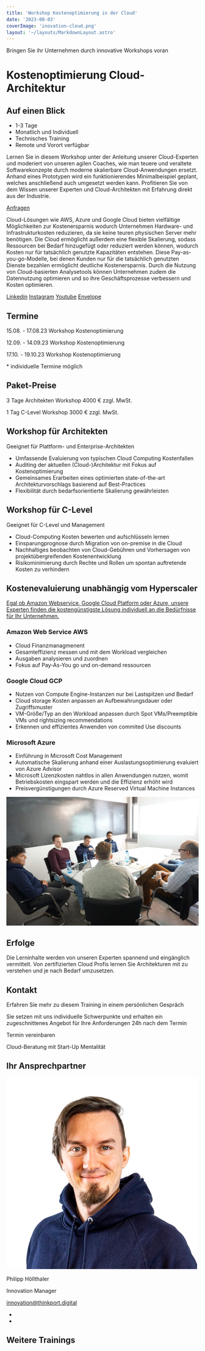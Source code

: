 ```yaml
---
title: 'Workshop Kostenoptimierung in der Cloud'
date: '2023-08-03'
coverImage: 'inovation-cloud.png'
layout: '~/layouts/MarkdownLayout.astro'
---
```


Bringen Sie ihr Unternehmen durch innovative Workshops voran

# Kostenoptimierung Cloud-Architektur

## Auf einen Blick

- 1-3 Tage
- Monatlich und Individuell
- Technisches Training
- Remote und Vorort verfügbar

Lernen Sie in diesem Workshop unter der Anleitung unserer Cloud-Experten und moderiert von unseren agilen Coaches, wie man teuere und veraltete Softwarekonzepte durch moderne skalierbare Cloud-Anwendungen ersetzt. Anhand eines Prototypen wird ein funktionierendes Minimalbeispiel geplant, welches anschließend auch umgesetzt werden kann. Profitieren Sie von dem Wissen unserer Experten und Cloud-Architekten mit Erfahrung direkt aus der Industrie.

[Anfragen](#sec1)

Cloud-Lösungen wie AWS, Azure und Google Cloud bieten vielfältige Möglichkeiten zur Kostenersparnis wodurch Unternehmen Hardware- und Infrastrukturkosten reduzieren, da sie keine teuren physischen Server mehr benötigen. Die Cloud ermöglicht außerdem eine flexible Skalierung, sodass Ressourcen bei Bedarf hinzugefügt oder reduziert werden können, wodurch Kosten nur für tatsächlich genutzte Kapazitäten entstehen. Diese Pay-as-you-go-Modelle, bei denen Kunden nur für die tatsächlich genutzten Dienste bezahlen ermöglicht deutliche Kostenersparnis. Durch die Nutzung von Cloud-basierten Analysetools können Unternehmen zudem die Datennutzung optimieren und so ihre Geschäftsprozesse verbessern und Kosten optimieren.

[](#linksection)[Linkedin](https://www.linkedin.com/company/11759873) [Instagram](https://www.instagram.com/thinkport/) [Youtube](https://www.youtube.com/channel/UCnke3WYRT6bxuMK2t4jw2qQ) [Envelope](mailto:tdrechsel@thinkport.digital)

## Termine

15.08. - 17.08.23 Workshop Kostenoptimierung

12.09. - 14.09.23 Workshop Kostenoptimierung

17.10. - 19.10.23 Workshop Kostenoptimierung

\* individuelle Termine möglich

## Paket-Preise

3 Tage Architekten Workshop 4000 € zzgl. MwSt.

1 Tag C-Level Workshop 3000 € zzgl. MwSt.

## Workshop für Architekten

Geeignet für Plattform- und Enterprise-Architekten

- Umfassende Evaluierung von typischen Cloud Computing Kostenfallen
- Auditing der aktuellen (Cloud-)Architektur mit Fokus auf Kostenoptimierung
- Gemeinsames Erarbeiten eines optimierten state-of-the-art Architekturvorschlags basierend auf Best-Practices
- Flexibilität durch bedarfsorientierte Skalierung gewährleisten

## Workshop für C-Level

Geeignet für C-Level und Management

- Cloud-Computing Kosten bewerten und aufschlüsseln lernen
- Einsparungprognose durch Migration von on-premise in die Cloud
- Nachhaltiges beobachten von Cloud-Gebühren und Vorhersagen von projektübergreifenden Kostenentwicklung
- Risikominimierung durch Rechte und Rollen um spontan auftretende Kosten zu verhindern

## Kostenevaluierung unabhängig vom Hyperscaler

[Egal ob Amazon Webservice, Google Cloud Platform oder Azure, unsere Experten finden die kostengünstigste Lösung individuell an die Bedürfnisse für Ihr Unternehmen.](https://www.hashicorp.com/)

### Amazon Web Service AWS

- Cloud Finanzmanagmenent
- Gesamteffizienz messen und mit dem Workload vergleichen
- Ausgaben analysieren und zuordnen
- Fokus auf Pay-As-You go und on-demand ressourcen

### Google Cloud GCP

- Nutzen von Compute Engine-Instanzen nur bei Lastspitzen und Bedarf
- Cloud storage Kosten anpassen an Aufbewahrungsdauer oder Zugriffsmuster
- VM-Größe/Typ an den Workload anpassen durch Spot VMs/Preemptible VMs und rightsizing recommendations
- Erkennen und effizientes Anwenden von commited Use discounts

### Microsoft Azure

- Einführung in Microsoft Cost Management
- Automatische Skalierung anhand einer Auslastungsoptimierung evaluiert von Azure Advisor
- Microsoft Lizenzkosten nahtlos in allen Anwendungen nutzen, womit Betriebskosten eingspart werden und die Effizienz erhöht wird
- Preisvergünstigungen durch Azure Reserved Virtual Machine Instances

![](images/DSC01530-1024x683.jpg)

## Erfolge

Die Lerninhalte werden von unseren Experten spannend und eingänglich vermittelt. Von zertifizierten Cloud Profis lernen Sie Architekturen mit zu verstehen und je nach Bedarf umzusetzen.

## Kontakt

Erfahren Sie mehr zu diesem Training in einem persönlichen Gespräch

Sie setzen mit uns individuelle Schwerpunkte und erhalten ein zugeschnittenes Angebot für Ihre Anforderungen 24h nach dem Termin

Termin vereinbaren

Cloud-Beratung mit Start-Up Mentalität

## Ihr Ansprechpartner

![portrait Philipp](images/Philipp3.png)

Philipp Höllthaler

Innovation Manager

[innovation@thinkport.digital](mailto:dfries@thinkport.digital)

-  [](https://www.linkedin.com/in/philipp-h%C3%B6llthaler-038b731b7/)
-  [](https://www.xing.com/profile/Philipp_Hoellthaler/cv)

## Weitere Trainings
